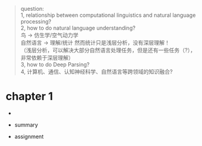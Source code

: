 > question:  
1, relationship between computational linguistics and natural language processing?  
2, how to do natural language understanding?  
鸟 -> 仿生学/空气动力学  
自然语言 -> 理解/统计  然而统计只是浅层分析，没有深层理解！  
（浅层分析，可以解决大部分自然语言处理任务，但是还有一些任务（?），非常依赖于深层理解）  
3, how to do Deep Parsing?  
4, 计算机、通信、认知神经科学、自然语言等跨领域的知识融合?


# chapter 1
+ 

+ summary

+ assignment

